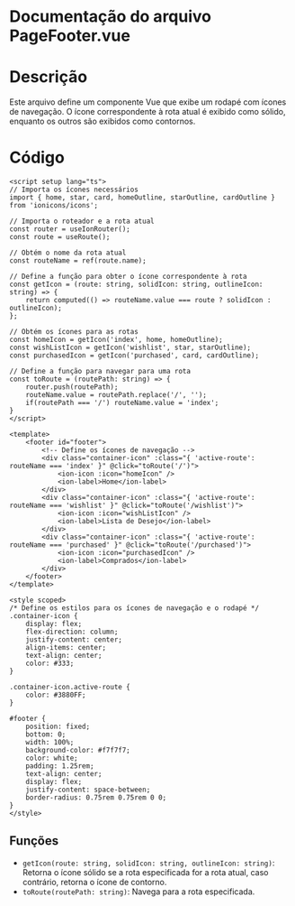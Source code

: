 # Documentação do arquivo PageFooter.vue

# Descrição
Este arquivo define um componente Vue que exibe um rodapé com ícones de navegação. O ícone correspondente à rota atual é exibido como sólido, enquanto os outros são exibidos como contornos.

# Código
```vue
<script setup lang="ts">
// Importa os ícones necessários
import { home, star, card, homeOutline, starOutline, cardOutline } from 'ionicons/icons';

// Importa o roteador e a rota atual
const router = useIonRouter();
const route = useRoute();

// Obtém o nome da rota atual
const routeName = ref(route.name);

// Define a função para obter o ícone correspondente à rota
const getIcon = (route: string, solidIcon: string, outlineIcon: string) => {
    return computed(() => routeName.value === route ? solidIcon : outlineIcon);
};

// Obtém os ícones para as rotas
const homeIcon = getIcon('index', home, homeOutline);
const wishListIcon = getIcon('wishlist', star, starOutline);
const purchasedIcon = getIcon('purchased', card, cardOutline);

// Define a função para navegar para uma rota
const toRoute = (routePath: string) => {
    router.push(routePath);
    routeName.value = routePath.replace('/', '');
    if(routePath === '/') routeName.value = 'index';
}
</script>

<template>
    <footer id="footer">
        <!-- Define os ícones de navegação -->
        <div class="container-icon" :class="{ 'active-route': routeName === 'index' }" @click="toRoute('/')">
            <ion-icon :icon="homeIcon" />
            <ion-label>Home</ion-label>
        </div>
        <div class="container-icon" :class="{ 'active-route': routeName === 'wishlist' }" @click="toRoute('/wishlist')">
            <ion-icon :icon="wishListIcon" />
            <ion-label>Lista de Desejo</ion-label>
        </div>
        <div class="container-icon" :class="{ 'active-route': routeName === 'purchased' }" @click="toRoute('/purchased')">
            <ion-icon :icon="purchasedIcon" />
            <ion-label>Comprados</ion-label>
        </div>
    </footer>
</template>

<style scoped>
/* Define os estilos para os ícones de navegação e o rodapé */
.container-icon {
    display: flex;
    flex-direction: column;
    justify-content: center;
    align-items: center;
    text-align: center;
    color: #333;
}

.container-icon.active-route {
    color: #3880FF;
}

#footer {
    position: fixed;
    bottom: 0;
    width: 100%;
    background-color: #f7f7f7;
    color: white;
    padding: 1.25rem;
    text-align: center;
    display: flex;
    justify-content: space-between;
    border-radius: 0.75rem 0.75rem 0 0;
}
</style>
```
## Funções
- `getIcon(route: string, solidIcon: string, outlineIcon: string)`: Retorna o ícone sólido se a rota especificada for a rota atual, caso contrário, retorna o ícone de contorno.
- `toRoute(routePath: string)`: Navega para a rota especificada.